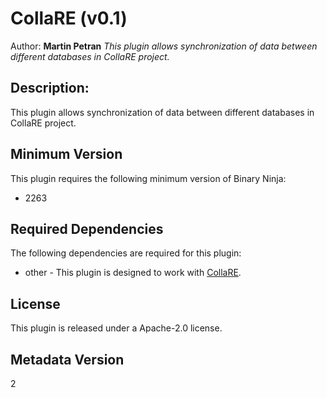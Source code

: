 # CollaRE (v0.1)
Author: **Martin Petran**
_This plugin allows synchronization of data between different databases in CollaRE project._
## Description:
This plugin allows synchronization of data between different databases in CollaRE project.

## Minimum Version

This plugin requires the following minimum version of Binary Ninja:

 * 2263


## Required Dependencies

The following dependencies are required for this plugin:

 * other - This plugin is designed to work with [CollaRE](https://github.com/Martyx00/CollaRE).


## License

This plugin is released under a Apache-2.0 license.

## Metadata Version

2
